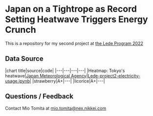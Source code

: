 # Japan on a Tightrope as Record Setting Heatwave Triggers Energy Crunch

This is a repository for my second project at [the Lede Program 2022](https://ledeprogram.com/)

## Data Source

|chart title|source|code|
|---|---|---|---|
|Heatmap: Tokyo's heatwave|[Japan Meteorological Agency](https://www.data.jma.go.jp/obd/stats/etrn/index.php)|[Lede-project2-electricity-usage.ipynb](https://github.com/miotomita/japan-on-a-tightrope/blob/main/codes/Lede-project2-electricity-usage.ipynb)|
|strawberry|A+|---|
|licorice|A+|---|

## Questions / Feedback
Contact Mio Tomita at mio.tomita@nex.nikkei.com
